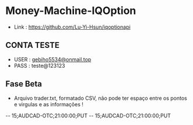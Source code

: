 # Money-Machine-IQOption

- Link : https://github.com/Lu-Yi-Hsun/iqoptionapi

## CONTA TESTE

- USER : gebiho5534@onmail.top
- PASS : teste@123123

## Fase Beta

- Arquivo trader.txt, formatado CSV, não pode ter espaço entre os pontos e virgulas e as informações !

-- 15;AUDCAD-OTC;21:00:00;PUT
-- 15;AUDCAD-OTC;21:00:00;PUT
